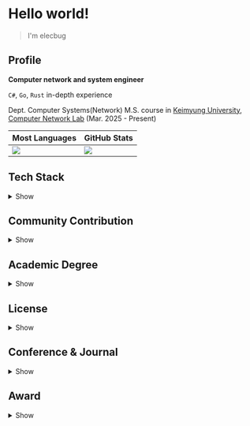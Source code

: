 # Hello world!

> I'm elecbug

## Profile

**Computer network and system engineer**

`C#`, `Go`, `Rust` in-depth experience

Dept. Computer Systems(Network) M.S. course in [Keimyung University](https://www.kmu.ac.kr), [Computer Network Lab](https://sites.google.com/site/computernetworklab/) (Mar. 2025 - Present)

|Most Languages|GitHub Stats|
|--------------|------------|
|![](https://github-readme-stats.vercel.app/api/top-langs/?username=elecbug&layout=compact&langs_count=8&theme=dark)|![](https://github-readme-stats.vercel.app/api?username=elecbug&count_private=true&show_icons=true&rank_icon=github&theme=dark&include_all_commits=true)|

## Tech Stack

<details>
<summary>Show</summary>

### 1. Programming Languages

- C#
- Go
- Python
- C/C++
- Rust
- Java

### 2. Application Development

- WinForm / WPF / MAUI (C#)
- MS Office Interop (C#)

### 3. Networking

- General OSI-7 knowledge
- Network security
- P2P
- Blockchain
- [libp2p](https://libp2p.io) application
  - Kademlia
  - GossipSub

### 4. Data Analysis & AI

- Data analysis libs
  - scipy / numpy / pyplot / networkx
- Introductory AI skills

### 5. DevOps & Infrastructure

- Basic Linux skills
- Scripting
  - Shell script
  - Makefile
- Docker
  - Containerization
  - Custom images
  - Swarm clustering
- DB
  - MySQL

</details>

## Community Contribution

<details>
<summary>Show</summary>

- **Docker Korea Translation Project**
  - Maintainer of [Docker Korea](https://github.com/docker-ko/docker-ko.github.io), translating Docker official documentation into Korean to support local developers
- **KMU Developer Group Save**
  - Maintainer of [KMU Developer Group Save](https://github.com/kmu-save)

</details>

## Academic Degree

<details>
<summary>Show</summary>

|Organization|Major|Degree|Date|
|------------|-----|------|----|
|Keimyung University|Computer Systems (Network)|M.S. (in progress)|Mar. 2025 ~ Present  |
|Keimyung University|Computer Engineering      |B.S.              |Mar. 2021 ~ Feb. 2025|

</details>

## License

<details>
<summary>Show</summary>

|Organization|Country|License|Branch|Date|
|------------|-------|-------|------|----|
|HRDK                 |Korea|Engineer                            |Information Processing|Sep. 12, 2025|
|Ministry of Education|Korea|Secondary School Teacher Certificate|Information & Computer|Feb. 18, 2025|
|HRDK                 |Korea|Craftsman                           |Elevator              |Jun. 21, 2019|
|HRDK                 |Korea|Craftsman                           |Electricity           |Dec. 12, 2018|

</details>

## Conference & Journal

<details>
<summary>Show</summary>

- S. Lee, H. Kim, S. Kim and H. Ju, **"An Analysis of the Impact of Network Delay and Churn on Broadcast Efficiency in GossipSub-based P2P Networks,"** *2025 25th Asia-Pacific Network Operations and Management Symposium (APNOMS),* Kaohsiung, Taiwan, 2025, pp. 1-4, [doi: 10.23919/APNOMS67058.2025.11181302](https://doi.org/10.23919/APNOMS67058.2025.11181302).
- S. Lee, H. Kim, S. Kim and H. Ju, **"K-P2PLab: A Scalable Docker Swarm-Based Testbed for Peer-to-Peer Topology Analysis,"** *2025 25th Asia-Pacific Network Operations and Management Symposium (APNOMS),* Kaohsiung, Taiwan, 2025, pp. 1-4, [doi: 10.23919/APNOMS67058.2025.11181317](https://doi.org/10.23919/APNOMS67058.2025.11181317).
</details>

## Award

<details>
<summary>Show</summary>

- 창의 IT 경진대회, 프로그램 해커톤 - 우수상, 계명대학교, 2022. 08. 22.
- 국가우수장학금(이공계), 과학기술정보통신부, 2023. 08. 31
- 인공지능 소프트웨어 경진대회, AI 프로그램 - 대상, 계명대학교, 2024. 09. 09.
- 창립 125주년 기념 대학생 에세이 대회, 자연공학분야 - 우수상, 계명대학교, 2024. 12. 06.

</details>
